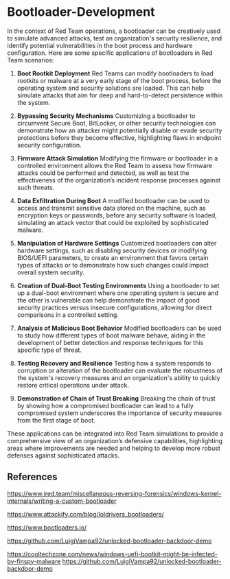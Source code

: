 # Bootloader-Development


In the context of Red Team operations, a bootloader can be creatively used to simulate advanced attacks, test an organization's security resilience, and identify potential vulnerabilities in the boot process and hardware configuration. Here are some specific applications of bootloaders in Red Team scenarios:

1. **Boot Rootkit Deployment**
Red Teams can modify bootloaders to load rootkits or malware at a very early stage of the boot process, before the operating system and security solutions are loaded. This can help simulate attacks that aim for deep and hard-to-detect persistence within the system.

2. **Bypassing Security Mechanisms**
Customizing a bootloader to circumvent Secure Boot, BitLocker, or other security technologies can demonstrate how an attacker might potentially disable or evade security protections before they become effective, highlighting flaws in endpoint security configuration.

3. **Firmware Attack Simulation**
Modifying the firmware or bootloader in a controlled environment allows the Red Team to assess how firmware attacks could be performed and detected, as well as test the effectiveness of the organization’s incident response processes against such threats.

4. **Data Exfiltration During Boot**
A modified bootloader can be used to access and transmit sensitive data stored on the machine, such as encryption keys or passwords, before any security software is loaded, simulating an attack vector that could be exploited by sophisticated malware.

5. **Manipulation of Hardware Settings**
Customized bootloaders can alter hardware settings, such as disabling security devices or modifying BIOS/UEFI parameters, to create an environment that favors certain types of attacks or to demonstrate how such changes could impact overall system security.

6. **Creation of Dual-Boot Testing Environments**
Using a bootloader to set up a dual-boot environment where one operating system is secure and the other is vulnerable can help demonstrate the impact of good security practices versus insecure configurations, allowing for direct comparisons in a controlled setting.

7. **Analysis of Malicious Boot Behavior**
Modified bootloaders can be used to study how different types of boot malware behave, aiding in the development of better detection and response techniques for this specific type of threat.

8. **Testing Recovery and Resilience**
Testing how a system responds to corruption or alteration of the bootloader can evaluate the robustness of the system's recovery measures and an organization's ability to quickly restore critical operations under attack.

9. **Demonstration of Chain of Trust Breaking**
Breaking the chain of trust by showing how a compromised bootloader can lead to a fully compromised system underscores the importance of security measures from the first stage of boot.

These applications can be integrated into Red Team simulations to provide a comprehensive view of an organization’s defensive capabilities, highlighting areas where improvements are needed and helping to develop more robust defenses against sophisticated attacks.

## References

https://www.ired.team/miscellaneous-reversing-forensics/windows-kernel-internals/writing-a-custom-bootloader

https://www.attackify.com/blog/loldrivers_bootloaders/

https://www.bootloaders.io/

https://github.com/LuigiVampa92/unlocked-bootloader-backdoor-demo

https://cooltechzone.com/news/windows-uefi-bootkit-might-be-infected-by-finspy-malware
https://github.com/LuigiVampa92/unlocked-bootloader-backdoor-demo
